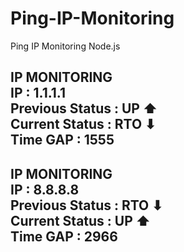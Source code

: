 # Ping-IP-Monitoring
Ping IP Monitoring Node.js
                                                                                                                                                                                                  
IP MONITORING                                                                                                                                                                                     
IP              : 1.1.1.1                                                                                                                                                                         
Previous Status : UP ⬆                                                                                                                                                                            
Current Status  : RTO ⬇                                                                                                                                                                           
Time GAP        : 1555                                                                                                                                                                            
------------------------------                                                                                                                                                                    
IP MONITORING                                                                                                                                                                                     
IP              : 8.8.8.8                                                                                                                                                                         
Previous Status : RTO ⬇                                                                                                                                                                           
Current Status  : UP ⬆                                                                                                                                                                            
Time GAP        : 2966                                                                                                                                                                            
------------------------------
